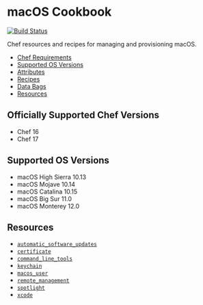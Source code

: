 # macOS Cookbook

[![Build Status](https://dev.azure.com/office/OE/_apis/build/status/Microsoft.macos-cookbook?branchName=master)](https://dev.azure.com/office/OE/_build/latest?definitionId=5072&branchName=master)

Chef resources and recipes for managing and provisioning macOS.

- [Chef Requirements](#chef-requirements)
- [Supported OS Versions](#supported-os-versions)
- [Attributes](#attributes)
- [Recipes](#recipes)
- [Data Bags](#data-bags)
- [Resources](#resources)

## Officially Supported Chef Versions

- Chef 16
- Chef 17

## Supported OS Versions

- macOS High Sierra 10.13
- macOS Mojave 10.14
- macOS Catalina 10.15
- macOS Big Sur 11.0
- macOS Monterey 12.0

## Resources

- [`automatic_software_updates`](https://github.com/Microsoft/macos-cookbook/blob/master/documentation/resource_automatic_software_updates.md)
- [`certificate`](https://github.com/Microsoft/macos-cookbook/blob/master/documentation/resource_certificate.md)
- [`command_line_tools`](https://github.com/Microsoft/macos-cookbook/blob/master/documentation/resource_command_line_tools.md)
- [`keychain`](https://github.com/Microsoft/macos-cookbook/blob/master/documentation/resource_keychain.md)
- [`macos_user`](https://github.com/Microsoft/macos-cookbook/blob/master/documentation/resource_macos_user.md)
- [`remote_management`](https://github.com/Microsoft/macos-cookbook/blob/master/documentation/resource_remote_management.md)
- [`spotlight`](https://github.com/Microsoft/macos-cookbook/blob/master/documentation/resource_spotlight.md)
- [`xcode`](https://github.com/Microsoft/macos-cookbook/blob/master/documentation/resource_xcode.md)
